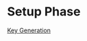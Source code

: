 # Setup Phase 
[Key Generation](https://medium.com/qed-it/diving-into-the-snarks-setup-phase-b7660242a0d7)

